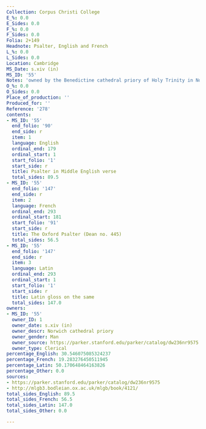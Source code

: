 ```yaml
---
Collection: Corpus Christi College
E_%: 0.0
E_Sides: 0.0
F_%: 0.0
F_Sides: 0.0
Folia: 2+149
Headnote: Psalter, English and French
L_%: 0.0
L_Sides: 0.0
Location: Cambridge
MS_Date: s.xiv (in)
MS_ID: '55'
Notes: 'owned by the Benedictine cathedral priory of Holy Trinity in Norwich, Norfolk. '
O_%: 0.0
O_Sides: 0.0
Place_of_production: ''
Produced_for: ''
Reference: '278'
contents:
- MS_ID: '55'
  end_folio: '90'
  end_side: r
  item: 1
  language: English
  ordinal_end: 179
  ordinal_start: 1
  start_folio: '1'
  start_side: r
  title: Psalter in Middle English verse
  total_sides: 89.5
- MS_ID: '55'
  end_folio: '147'
  end_side: r
  item: 2
  language: French
  ordinal_end: 293
  ordinal_start: 181
  start_folio: '91'
  start_side: r
  title: The Oxford Psalter (Dean no. 445)
  total_sides: 56.5
- MS_ID: '55'
  end_folio: '147'
  end_side: r
  item: 3
  language: Latin
  ordinal_end: 293
  ordinal_start: 1
  start_folio: '1'
  start_side: r
  title: Latin gloss on the same
  total_sides: 147.0
owners:
- MS_ID: '55'
  owner_ID: 1
  owner_date: s.xiv (in)
  owner_descr: Norwich cathedral priory
  owner_gender: Man
  owner_source: https://parker.stanford.edu/parker/catalog/dw236nr9575 ; http://mlgb3.bodleian.ox.ac.uk/mlgb/book/4121/
  owner_type: Clerical
percentage_English: 30.546075085324237
percentage_French: 19.283276450511945
percentage_Latin: 50.170648464163826
percentage_Other: 0.0
sources:
- https://parker.stanford.edu/parker/catalog/dw236nr9575
- http://mlgb3.bodleian.ox.ac.uk/mlgb/book/4121/
total_sides_English: 89.5
total_sides_French: 56.5
total_sides_Latin: 147.0
total_sides_Other: 0.0

---
```

